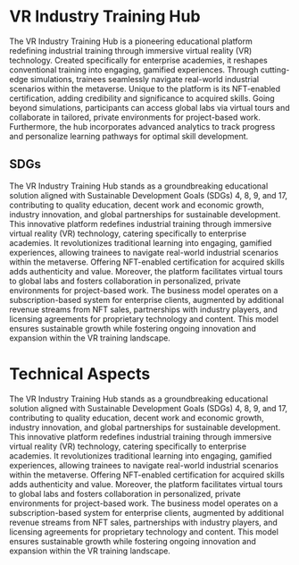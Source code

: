 # VR Industry Training Hub

The VR Industry Training Hub is a pioneering educational platform redefining industrial training through immersive virtual reality (VR) technology. Created specifically for enterprise academies, it reshapes conventional training into engaging, gamified experiences. Through cutting-edge simulations, trainees seamlessly navigate real-world industrial scenarios within the metaverse. Unique to the platform is its NFT-enabled certification, adding credibility and significance to acquired skills. Going beyond simulations, participants can access global labs via virtual tours and collaborate in tailored, private environments for project-based work. Furthermore, the hub incorporates advanced analytics to track progress and personalize learning pathways for optimal skill development.

## SDGs
The VR Industry Training Hub stands as a groundbreaking educational solution aligned with Sustainable Development Goals (SDGs) 4, 8, 9, and 17, contributing to quality education, decent work and economic growth, industry innovation, and global partnerships for sustainable development. This innovative platform redefines industrial training through immersive virtual reality (VR) technology, catering specifically to enterprise academies. It revolutionizes traditional learning into engaging, gamified experiences, allowing trainees to navigate real-world industrial scenarios within the metaverse. Offering NFT-enabled certification for acquired skills adds authenticity and value. Moreover, the platform facilitates virtual tours to global labs and fosters collaboration in personalized, private environments for project-based work. The business model operates on a subscription-based system for enterprise clients, augmented by additional revenue streams from NFT sales, partnerships with industry players, and licensing agreements for proprietary technology and content. This model ensures sustainable growth while fostering ongoing innovation and expansion within the VR training landscape.

# Technical Aspects
The VR Industry Training Hub stands as a groundbreaking educational solution aligned with Sustainable Development Goals (SDGs) 4, 8, 9, and 17, contributing to quality education, decent work and economic growth, industry innovation, and global partnerships for sustainable development. This innovative platform redefines industrial training through immersive virtual reality (VR) technology, catering specifically to enterprise academies. It revolutionizes traditional learning into engaging, gamified experiences, allowing trainees to navigate real-world industrial scenarios within the metaverse. Offering NFT-enabled certification for acquired skills adds authenticity and value. Moreover, the platform facilitates virtual tours to global labs and fosters collaboration in personalized, private environments for project-based work. The business model operates on a subscription-based system for enterprise clients, augmented by additional revenue streams from NFT sales, partnerships with industry players, and licensing agreements for proprietary technology and content. This model ensures sustainable growth while fostering ongoing innovation and expansion within the VR training landscape.
